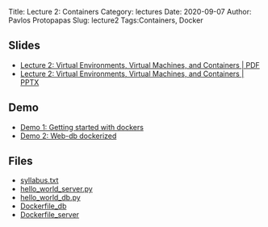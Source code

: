 Title: Lecture 2: Containers
Category: lectures
Date: 2020-09-07
Author: Pavlos Protopapas 
Slug: lecture2
Tags:Containers, Docker

## Slides

- [Lecture 2: Virtual Environments, Virtual Machines, and Containers | PDF]({attach}presentation/lecture2.pdf) 
- [Lecture 2: Virtual Environments, Virtual Machines, and Containers | PPTX]({attach}presentation/lecture2.pptx)

## Demo 
- [Demo 1: Getting started with dockers]({filename}demos/lec2_demo_getstart.ipynb) 
- [Demo 2: Web-db dockerized]({filename}demos/lec2_demo_webdb.ipynb)

## Files 
- [syllabus.txt]({attach}demos/syllabus.txt)
- [hello_world_server.py]({attach}demos/hello_world_server.py)
- [hello_world_db.py]({attach}demos/hello_world_server.py)
- [Dockerfile_db]({attach}demos/Dockerfile_db)
- [Dockerfile_server]({attach}demos/Dockerfile_server)



